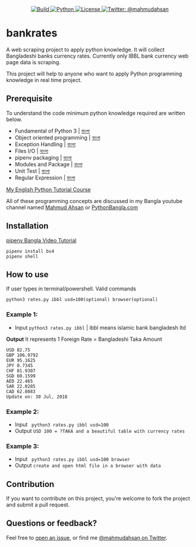 <p align="center">
    <a href="/">
        <img src="https://img.shields.io/badge/build-failed-brightgreen.svg" alt="Build" />
    </a>
    <a href="https://www.python.org/">
        <img src="https://img.shields.io/badge/python-3.7-yellow.svg" alt="Python" />
    </a>
    <a href="https://github.com/mahmudahsan/bankrates/blob/master/LICENSE">
        <img src="https://img.shields.io/badge/license-MIT-blue.svg" alt="License" />
    </a>
    <a href="https://twitter.com/mahmudahsan">
        <img src="https://img.shields.io/badge/contact%40-mahmudahsan-red.svg" alt="Twitter: @mahmudahsan" />
    </a>
</p>

# bankrates
A web scraping project to apply python knowledge. It will collect Bangladeshi banks currency rates. Currently only IBBL bank currency web page data is scraping. 

This project will help to anyone who want to apply Python programming knowledge in real time project.

## Prerequisite 
To understand the code minimum python knowledge required are written below. 

- Fundamental of Python 3 | [বাংলা]()
- Object oriented programming | [বাংলা]()
- Exception Handling | [বাংলা]()
- Files I/O | [বাংলা]()
- pipenv packaging | [বাংলা]()
- Modules and Package | [বাংলা]()
- Unit Test | [বাংলা]()
- Regular Expression | [বাংলা]()

[My English Python Tutorial Course]()

All of these programming concepts are discussed in my Bangla youtube channel named [Mahmud Ahsan](https://www.youtube.com/channel/UCtHlgyUw0wLE5Ous9swfFlg/playlists) or [PythonBangla.com](http://pythonbangla.com)

## Installation
[pipenv Bangla Video Tutorial](https://www.youtube.com/watch?v=imuxt5iHy_A)

```
pipenv install bs4
pipenv shell
```

## How to use
If user types in terminal/powershell. Valid commands
```
python3 rates.py ibbl usd=100(optional) browser(optional)
```

### Example 1:
- Input ` python3 rates.py ibbl ` | ibbl means islamic bank bangladesh ltd

**Output**
It represents 1 Foreign Rate = Bangladeshi Taka Amount
```
USD 82.75
GBP 106.9792
EUR 95.1625
JPY 0.7345
CHF 81.9307
SGD 60.1599
AED 22.465
SAR 22.0285
CAD 62.8083
Update on: 30 Jul, 2018
 ```

### Example 2:
- Input ``` python3 rates.py ibbl usd=100```
- Output ```USD 100 = ?TAKA and a beautiful table with currency rates ```

### Example 3:
- Input ``` python3 rates.py ibbl usd=100 browser```
- Output ```create and open html file in a browser with data ```

## Contribution
If you want to contribute on this project, you're welcome to fork the project and submit a pull request. 

## Questions or feedback?

Feel free to [open an issue](https://github.com/mahmudahsan/bankrates/issues/new), or find me [@mahmudahsan on Twitter](https://twitter.com/mahmudahsan).
